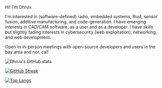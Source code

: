 Hi! I'm Dhruv.

I'm interested in (software-defined) radio, embedded systems, Rust, sensor fusion, additive manufacturing, and code-generation. I have emerging interests in CAD/CAM software, as a user and as a developer. I have skills but  slightly fading interests in cybersecurity (web exploitation), networking, and web development.

Open to in-person meetings with open-source developers and users in the bay area and nor. cal! 

![Dhruv's GitHub stats](https://github-readme-stats.vercel.app/api?username=dgramop&show_icons=true&theme=transparent)

[![GitHub Streak](https://streak-stats.demolab.com/?user=dgramop)](https://git.io/streak-stats)

[![Top Langs](https://github-readme-stats.vercel.app/api/top-langs/?username=dgramop&hide=g-code)](https://github.com/anuraghazra/github-readme-stats)

